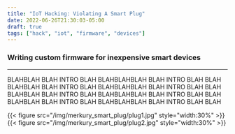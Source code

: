 ```yaml
---
title: "IoT Hacking: Violating A Smart Plug"
date: 2022-06-26T21:30:03-05:00
draft: true
tags: ["hack", "iot", "firmware", "devices"]
---
```


### Writing custom firmware for inexpensive smart devices

---

BLAHBLAH BLAH INTRO BLAH BLAHBLAHBLAH BLAH INTRO BLAH BLAH
BLAHBLAH BLAH INTRO BLAH BLAHBLAHBLAH BLAH INTRO BLAH BLAH
BLAHBLAH BLAH INTRO BLAH BLAHBLAHBLAH BLAH INTRO BLAH BLAH
BLAHBLAH BLAH INTRO BLAH BLAHBLAHBLAH BLAH INTRO BLAH BLAH

{{< figure src="/img/merkury_smart_plug/plug1.jpg" style="width:30%" >}}
{{< figure src="/img/merkury_smart_plug/plug2.jpg" style="width:30%" >}}
